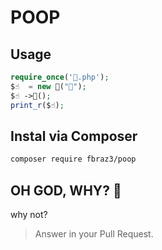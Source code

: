 # POOP

## Usage

```php
require_once('💩.php');
$☝️  = new 😬("👿");
$☝️ ->👅();
print_r($☝️);
```

## Instal via Composer

```bash
composer require fbraz3/poop
```

## OH GOD, WHY? 😬

why not?

> Answer in your Pull Request.
